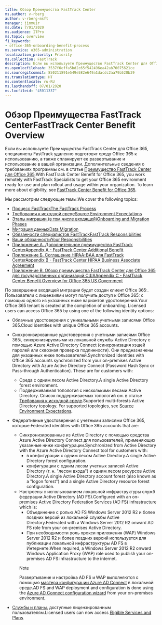 ```yaml
---
title: Обзор Преимущества FastTrack Center
ms.author: v-rberg
author: v-rberg-msft
manager: jimmuir
ms.date: 7/01/2020
ms.audience: ITPro
ms.topic: overview
f1_keywords:
- office-365-onboarding-benefit-process
ms.service: o365-administration
localization_priority: Priority
ms.collection: FastTrack
description: Если вы используете Преимущество FastTrack Center для Office 365, специалисты FastTrack удаленно подготовят среду Office 365 к использованию, а также спланируют ее развертывание и использование в вашей организации. Дополнительные сведения о требованиях программы см. в статье "Преимущество FastTrack Center для Office 365".
ms.openlocfilehash: 3537f6effa5bd2c65f542496ea42ab70075621ce
ms.sourcegitcommit: 850211891e549e582e649a1dacdc2aa79b520b39
ms.translationtype: HT
ms.contentlocale: ru-RU
ms.lasthandoff: 07/01/2020
ms.locfileid: "45011337"
---
```

# <a name="fasttrack-center-benefit-overview"></a><span data-ttu-id="e7a81-104">Обзор Преимущества FastTrack Center</span><span class="sxs-lookup"><span data-stu-id="e7a81-104">FastTrack Center Benefit Overview</span></span>

<span data-ttu-id="e7a81-p102">Если вы используете Преимущество FastTrack Center для Office 365, специалисты FastTrack удаленно подготовят среду Office 365 к использованию, а также спланируют ее развертывание и использование в вашей организации. Дополнительные сведения о требованиях программы см. в статье [Преимущество FastTrack Center для Office 365](O365-fasttrack-benefit-for-office-365.md).</span><span class="sxs-lookup"><span data-stu-id="e7a81-p102">With FastTrack Center Benefit for Office 365, you work remotely with FastTrack Specialists to get your Office 365 environment ready for use and plan rollout and usage within your organization. To learn more about eligibility, see [FastTrack Center Benefit for Office 365](O365-fasttrack-benefit-for-office-365.md).</span></span>
  
<span data-ttu-id="e7a81-107">Мы рассмотрим следующие темы:</span><span class="sxs-lookup"><span data-stu-id="e7a81-107">We cover the following topics:</span></span>
- [<span data-ttu-id="e7a81-108">Процесс FastTrack</span><span class="sxs-lookup"><span data-stu-id="e7a81-108">The FastTrack Process</span></span>](O365-fasttrack-process.md) 
- [<span data-ttu-id="e7a81-109">Требования к исходной среде</span><span class="sxs-lookup"><span data-stu-id="e7a81-109">Source Environment Expectations</span></span>](O365-source-environment-expectations.md)
- [<span data-ttu-id="e7a81-110">Этапы миграции (в том числе входящей)</span><span class="sxs-lookup"><span data-stu-id="e7a81-110">Onboarding and Migration Phases</span></span>](O365-onboarding-and-migration.md)
- [<span data-ttu-id="e7a81-111">Миграция данных</span><span class="sxs-lookup"><span data-stu-id="e7a81-111">Data Migration</span></span>](O365-data-migration.md)
- [<span data-ttu-id="e7a81-112">Обязанности специалистов FastTrack</span><span class="sxs-lookup"><span data-stu-id="e7a81-112">FastTrack Responsibilities</span></span>](O365-fasttrack-responsibilities.md)
- [<span data-ttu-id="e7a81-113">Ваши обязанности</span><span class="sxs-lookup"><span data-stu-id="e7a81-113">Your Responsibilities</span></span>](O365-your-responsibilities.md) 
- [<span data-ttu-id="e7a81-114">Приложение А. Дополнительное преимущество FastTrack Center</span><span class="sxs-lookup"><span data-stu-id="e7a81-114">Appendix A - FastTrack Center Additional Benefit</span></span>](O365-fasttrack-additional-benefits.md)
- [<span data-ttu-id="e7a81-115">Приложение Б. Соглашение HIPAA-BAA для FastTrack Center</span><span class="sxs-lookup"><span data-stu-id="e7a81-115">Appendix B - FastTrack Center HIPAA Business Associate Agreement</span></span>](O365-hipaa-business-associate-agreement.md)
- [<span data-ttu-id="e7a81-116">Приложение В. Обзор преимущества FastTrack Center для Office 365 для государственных организаций США</span><span class="sxs-lookup"><span data-stu-id="e7a81-116">Appendix C - FastTrack Center Benefit Overview for Office 365 US Government</span></span>](US-Gov-appendix-overview.md)
    
<span data-ttu-id="e7a81-p103">По завершении входящей миграции будет создан клиент Office 365:. Пользователи с лицензиями могут получить доступ к Office 365: с помощью одного из указанных ниже вариантов удостоверений.</span><span class="sxs-lookup"><span data-stu-id="e7a81-p103">Your Office 365 tenant is created at the completion of onboarding. Licensed users can access Office 365 by using one of the following identity options:</span></span>
- <span data-ttu-id="e7a81-119">Облачные удостоверения с уникальными учетными записями Office 365.</span><span class="sxs-lookup"><span data-stu-id="e7a81-119">Cloud identities with unique Office 365 accounts.</span></span>
- <span data-ttu-id="e7a81-p104">Синхронизированные удостоверения с учетными записями Office 365:, синхронизируемыми из локальной службы Active Directory с помощью Azure Active Directory Connect (синхронизация хэшей паролей или сквозная проверка подлинности). Они предназначены для указанных ниже пользователей.</span><span class="sxs-lookup"><span data-stu-id="e7a81-p104">Synchronized Identities with Office 365 accounts synchronized from your on-premises Active Directory with Azure Active Directory Connect (Password Hash Sync or Pass-through Authentication). These are for customers with:</span></span>
  - <span data-ttu-id="e7a81-122">Среда с одним лесом Active Directory.</span><span class="sxs-lookup"><span data-stu-id="e7a81-122">A single Active Directory forest environment.</span></span>
  - <span data-ttu-id="e7a81-p105">Поддерживаемая топология с несколькими лесами Active Directory. Список поддерживаемых топологий см. в статье [Требования к исходной среде](O365-source-environment-expectations.md).</span><span class="sxs-lookup"><span data-stu-id="e7a81-p105">Supported multi-forests Active Directory topology. For supported topologies, see [Source Environment Expectations](O365-source-environment-expectations.md).</span></span>
- <span data-ttu-id="e7a81-125">Федеративные удостоверения с учетными записями Office 365, которые:</span><span class="sxs-lookup"><span data-stu-id="e7a81-125">Federated identities with Office 365 accounts that are:</span></span>
  - <span data-ttu-id="e7a81-126">Синхронизированные из Active Directory с помощью средства Azure Active Directory Connect для пользователей, применяющих указанные ниже конфигурации.</span><span class="sxs-lookup"><span data-stu-id="e7a81-126">Synchronized from Active Directory with the Azure Active Directory Connect tool for customers with:</span></span>
      - <span data-ttu-id="e7a81-127">в конфигурации с одним лесом Active Directory.</span><span class="sxs-lookup"><span data-stu-id="e7a81-127">A single Active Directory forest configuration.</span></span>
      - <span data-ttu-id="e7a81-128">конфигурации с одним лесом учетных записей Active Directory (т. н. "лесом входа") и одним лесом ресурсов Active Directory.</span><span class="sxs-lookup"><span data-stu-id="e7a81-128">A single Active Directory account forest (also known as a "logon forest") and a single Active Directory resource forest configuration.</span></span>
  - <span data-ttu-id="e7a81-129">Настроены с использованием локальной инфраструктуры служб федерации Active Directory (AD FS).</span><span class="sxs-lookup"><span data-stu-id="e7a81-129">Configured with an on-premises Active Directory Federation Services (AD FS) infrastructure which is:</span></span>
      - <span data-ttu-id="e7a81-130">Объединение с ролью AD FS Windows Server 2012 R2 и более поздних версий из локальной службы Active Directory.</span><span class="sxs-lookup"><span data-stu-id="e7a81-130">Federated with a Windows Server 2012 R2 onward AD FS role from your on-premises Active Directory.</span></span>
      - <span data-ttu-id="e7a81-131">При необходимости роль прокси приложения (WAP) Windows Server 2012 R2 и более поздних версий используется для публикации локальной инфраструктуры AD FS в Интернете.</span><span class="sxs-lookup"><span data-stu-id="e7a81-131">When required, a Windows Server 2012 R2 onward Windows Application Proxy (WAP) role used to publish your on-premises AD FS infrastructure to the internet.</span></span>
    > [!NOTE]
    > <span data-ttu-id="e7a81-132">Развертывание и настройка AD FS и WAP выполняются с помощью [мастера конфигурации Azure AD Connect](https://go.microsoft.com/fwlink/?linkid=844794) в локальной среде.</span><span class="sxs-lookup"><span data-stu-id="e7a81-132">AD FS and WAP deployment and configuration is done using the [Azure AD Connect configuration wizard](https://go.microsoft.com/fwlink/?linkid=844794) from your on-premises environment.</span></span> 
  
- <span data-ttu-id="e7a81-133">[Службы и планы](M365-eligible-services-and-plans.md), доступные лицензированным пользователям.</span><span class="sxs-lookup"><span data-stu-id="e7a81-133">Licensed users can now access [Eligible Services and Plans](M365-eligible-services-and-plans.md).</span></span>

